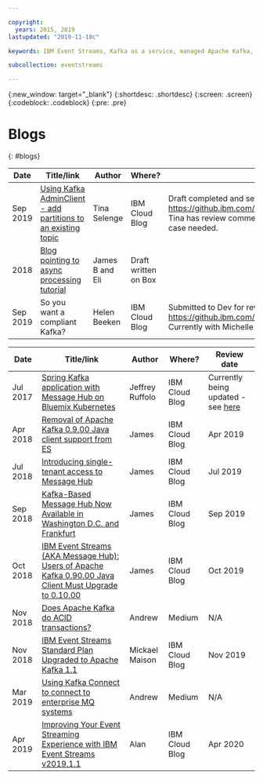 ```yaml
---

copyright:
  years: 2015, 2019
lastupdated: "2019-11-18c"

keywords: IBM Event Streams, Kafka as a service, managed Apache Kafka, service endpoints, VSIs, VPC, CSE

subcollection: eventstreams

---
```


{:new_window: target="_blank"}
{:shortdesc: .shortdesc}
{:screen: .screen}
{:codeblock: .codeblock}
{:pre: .pre}


# Blogs
{: #blogs}

| Date | Title/link | Author | Where? | Status  |
| ---- | ---------- | ------ | ------ | ----------- |
| Sep 2019 | [Using Kafka AdminClient - add partitions to an existing topic](https://ibm.box.com/s/mpb3cwhwlsx8o8ayrx0qlc8p15r4k6ne) | Tina Selenge | IBM Cloud Blog | Draft completed and sent for review with Dev site. https://github.ibm.com/IBMCode/IBMCodeContent/issues/3201. Tina has review comments to implement - more context and use case needed. |
| 2018 | [Blog pointing to async processing tutorial](https://ibm.ent.box.com/notes/308255677370) | James B and Eli | Draft written on Box |   | 
| Sep 2019 | So you want a compliant Kafka? | Helen Beeken  | IBM Cloud Blog | Submitted to Dev for review https://github.ibm.com/IBMCode/IBMCodeContent/issues/3200. Currently with Michelle Corbin for edits|






| Date | Title/link | Author | Where? | Review date |
| ---- | ---------- | ------ | ------ | ----------- |
| Jul 2017 | [Spring Kafka application with Message Hub on Bluemix Kubernetes](https://www.ibm.com/blogs/bluemix/2017/07/spring-kafka-application-message-hub-bluemix-kubernetes/) | Jeffrey Ruffolo | IBM Cloud Blog | Currently being updated - see [here](https://github.ibm.com/IBMCode/IBMCodeContent/issues/519) |
| Apr 2018 | [Removal of Apache Kafka 0.9.00 Java client support from ES](https://www.ibm.com/blogs/bluemix/2018/04/removal-apache-kafka-0-9-java-client-support-message-hub/) | James | IBM Cloud Blog | Apr 2019 |
| Jul 2018 | [Introducing single-tenant access to Message Hub](https://www.ibm.com/blogs/bluemix/2018/07/ibm-message-hub-enterprise-a-new-single-tenant-plan/) | James | IBM Cloud Blog | Jul 2019 | 
| Sep 2018 | [Kafka-Based Message Hub Now Available in Washington D.C. and Frankfurt](https://www.ibm.com/blogs/bluemix/2018/09/ibm-kafka-event-streams-available-in-washington-and-frankfurt/) | James | IBM Cloud Blog | Sep 2019 |
| Oct 2018 | [IBM Event Streams (AKA Message Hub): Users of Apache Kafka 0.90.00 Java Client Must Upgrade to 0.10.00](https://www.ibm.com/blogs/bluemix/2018/10/ibm-event-streams-aka-message-hub-users-of-apache-kafka-0-90-00-java-client-must-upgrade-to-0-10-00/) | James | IBM Cloud Blog | Oct 2019 |
| Nov 2018 | [Does Apache Kafka do ACID transactions?](https://medium.com/@andrew_schofield/does-apache-kafka-do-acid-transactions-647b207f3d0e) | Andrew | Medium | N/A |
| Nov 2018 | [IBM Event Streams Standard Plan Upgraded to Apache Kafka 1.1](https://www.ibm.com/blogs/bluemix/2018/11/ibm-event-streams-standard-plan-upgraded-to-apache-kafka-1-1/) | Mickael Maison | IBM Cloud Blog | Nov 2019 |
| Mar 2019 | [Using Kafka Connect to connect to enterprise MQ systems](https://medium.com/@andrew_schofield/using-kafka-connect-to-connect-to-enterprise-mq-systems-5674d53fe55e) | Andrew | Medium | N/A |
| Apr 2019 | [Improving Your Event Streaming Experience with IBM Event Streams v2019.1.1](https://www.ibm.com/blogs/bluemix/2019/04/improving-your-event-streaming-experience-with-ibm-event-streams-v2019-1-1/) | Alan | IBM Cloud Blog | Apr 2020 |
